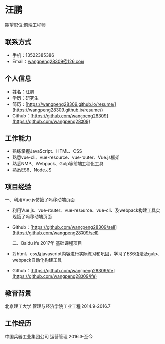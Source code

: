 汪鹏
=====
期望职位:前端工程师

联系方式
----
* 手机：13522385386
* Email：[wangpeng28309@126.com](wangpeng28309@126.com)


个人信息
----
* 姓名：汪鹏
* 学历：研究生
* 简历：[https://wangpeng28309.github.io/resume/](https://wangpeng28309.github.io/resume/)
* Github：[https://github.com/wangpeng28309](https://github.com/wangpeng28309)

工作能力
----
* 熟练掌握JavaScript、HTML、CSS
* 熟悉vue-cli、vue-resource、vue-router、Vue.js框架
* 熟悉NMP、Webpack、Gulp等前端工程化工具
* 熟悉ES6、Node.JS

项目经验
----
  一、利用Vue.js仿饿了吗移动端页面
* 利用Vue.js、vue-router、vue-resource、vue-cli、及webpack构建工具实现饿了吗移动端页面
* Github：[https://github.com/wangpeng28309/sell](https://github.com/wangpeng28309/sell)

  二、Baidu ife 2017年 基础课程项目
* 对html、css及javascript内容进行实际练习和巩固，学习了ES6语法及gulp、webpack自动化构建工具
* Github：[https://github.com/wangpeng28309/ife](https://github.com/wangpeng28309/ife)

教育背景
----
北京理工大学 管理与经济学院工业工程 2014.9-2016.7

工作经历
-----
中国兵器工业集团公司 运营管理 2016.3-至今




